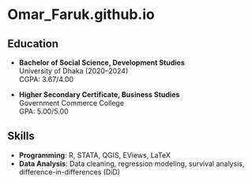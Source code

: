 # Omar_Faruk.github.io

## Education
- **Bachelor of Social Science, Development Studies**  
  University of Dhaka (2020–2024)  
  CGPA: 3.67/4.00  

- **Higher Secondary Certificate, Business Studies**  
  Government Commerce College  
  GPA: 5.00/5.00  

## Skills
- **Programming**: R, STATA, QGIS, EViews, LaTeX  
- **Data Analysis**: Data cleaning, regression modeling, survival analysis, difference-in-differences (DiD) 
